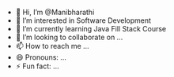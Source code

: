 - 👋 Hi, I’m @Manibharathi
- 👀 I’m interested in Software Development
- 🌱 I’m currently learning Java Fill Stack Course
- 💞️ I’m looking to collaborate on ...
- 📫 How to reach me ...
- 😄 Pronouns: ...
- ⚡ Fun fact: ...

<!---
Manibharathi-Tech/Manibharathi-Tech is a ✨ special ✨ repository because its `README.md` (this file) appears on your GitHub profile.
You can click the Preview link to take a look at your changes.
--->
